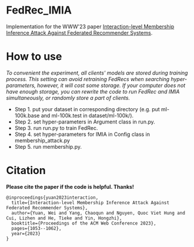 # FedRec_IMIA
Implementation for the WWW'23 paper [Interaction-level Membership Inference Attack Against Federated Recommender Systems](https://arxiv.org/abs/2301.10964).

# How to use
*To convenient the experiment, all clients' models are stored during training process.
This setting can avoid retraining FedRecs when searching hyper-parameters, however, it will cost some storage.
If your computer does not have enough storage, you can rewrite the code to run FedRec and IMIA simultaneously, or randomly store a part of clients.*

- Step 1. put your dataset in corresponding directory (e.g. put ml-100k.base and ml-100k.test in dataset/ml-100k/).
- Step 2. set hyper-parameters in Argument class in run.py.
- Step 3. run run.py to train FedRec.
- Step 4. set hyper-parameters for IMIA in Config class in membership_attack.py
- Step 5. run membership.py.

# Citation
**Please cite the paper if the code is helpful. Thanks!**
```
@inproceedings{yuan2023interaction,
  title={Interaction-level Membership Inference Attack Against Federated Recommender Systems},
  author={Yuan, Wei and Yang, Chaoqun and Nguyen, Quoc Viet Hung and Cui, Lizhen and He, Tieke and Yin, Hongzhi},
  booktitle={Proceedings of the ACM Web Conference 2023},
  pages={1053--1062},
  year={2023}
}
```
